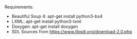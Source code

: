 Requirements:
* Beautiful Soup 4: apt-get install python3-bs4
* LXML:             apt-get install python3-lxml
* Doxygen:          apt-get install doxygen
* SDL Sources from https://www.libsdl.org/download-2.0.php
